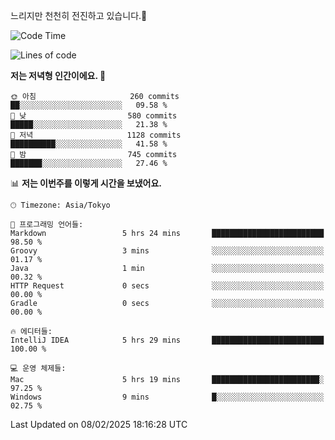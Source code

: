 느리지만 천천히 전진하고 있습니다.🐢

<!--START_SECTION:waka-->
![Code Time](http://img.shields.io/badge/Code%20Time-1%2C521%20hrs%2053%20mins-blue)

![Lines of code](https://img.shields.io/badge/%EC%A0%80%EB%8A%94%20%EC%97%AC%ED%83%9C%EA%B9%8C%EC%A7%80%20-916.3%20thousand%20%EC%A4%84%EC%9D%98%20%EC%BD%94%EB%93%9C%EB%A5%BC%20%EC%9E%91%EC%84%B1%ED%96%88%EC%96%B4%EC%9A%94.-blue)

**저는 저녁형 인간이에요. 🦉** 

```text
🌞 아침                     260 commits         ██░░░░░░░░░░░░░░░░░░░░░░░   09.58 % 
🌆 낮　                     580 commits         █████░░░░░░░░░░░░░░░░░░░░   21.38 % 
🌃 저녁                     1128 commits        ██████████░░░░░░░░░░░░░░░   41.58 % 
🌙 밤　                     745 commits         ███████░░░░░░░░░░░░░░░░░░   27.46 % 
```


📊 **저는 이번주를 이렇게 시간을 보냈어요.** 

```text
🕑︎ Timezone: Asia/Tokyo

💬 프로그래밍 언어들: 
Markdown                 5 hrs 24 mins       █████████████████████████   98.50 % 
Groovy                   3 mins              ░░░░░░░░░░░░░░░░░░░░░░░░░   01.17 % 
Java                     1 min               ░░░░░░░░░░░░░░░░░░░░░░░░░   00.32 % 
HTTP Request             0 secs              ░░░░░░░░░░░░░░░░░░░░░░░░░   00.00 % 
Gradle                   0 secs              ░░░░░░░░░░░░░░░░░░░░░░░░░   00.00 % 

🔥 에디터들: 
IntelliJ IDEA            5 hrs 29 mins       █████████████████████████   100.00 % 

💻 운영 체제들: 
Mac                      5 hrs 19 mins       ████████████████████████░   97.25 % 
Windows                  9 mins              █░░░░░░░░░░░░░░░░░░░░░░░░   02.75 % 
```


 Last Updated on 08/02/2025 18:16:28 UTC
<!--END_SECTION:waka-->
